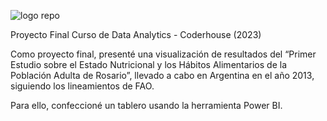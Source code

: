 
![logo repo](https://github.com/user-attachments/assets/0fc9e01d-70d0-48aa-8122-74ffb40dff9b)

Proyecto Final Curso de Data Analytics - Coderhouse (2023)

Como proyecto final, presenté una visualización de resultados del “Primer Estudio sobre el Estado Nutricional y los Hábitos Alimentarios de la Población Adulta de Rosario”, llevado a cabo en Argentina en el año 2013, siguiendo los lineamientos de FAO.

Para ello, confeccioné un tablero usando la herramienta Power BI.

